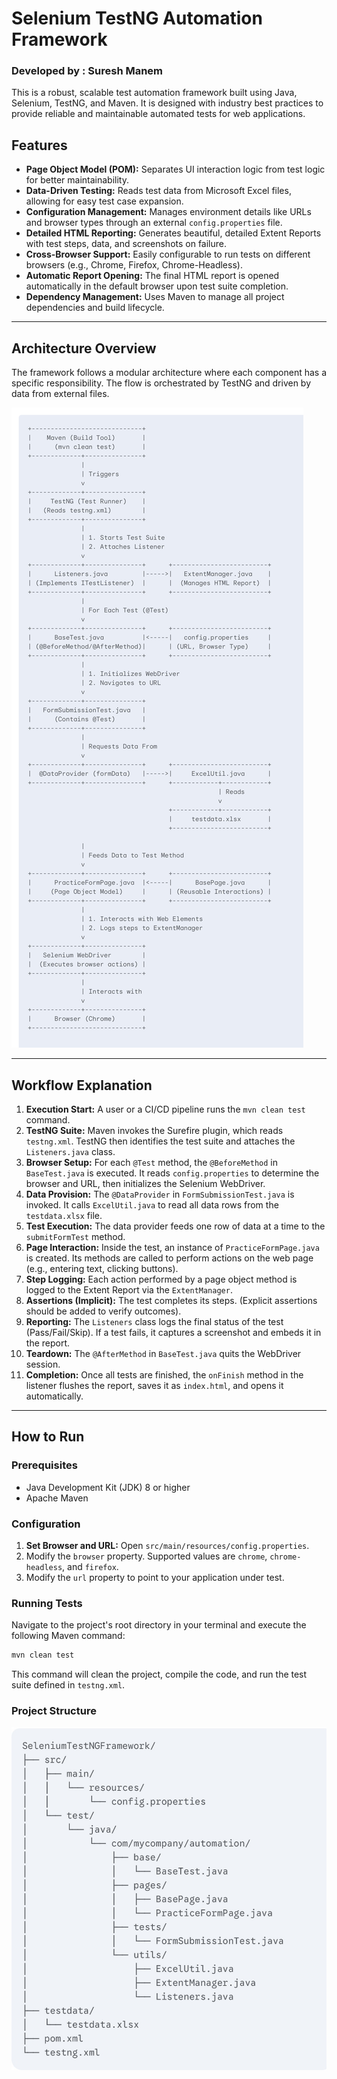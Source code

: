 # Selenium TestNG Automation Framework

### Developed by : Suresh Manem

This is a robust, scalable test automation framework built using Java, Selenium, TestNG, and Maven. It is designed with industry best practices to provide reliable and maintainable automated tests for web applications.

## Features

* **Page Object Model (POM):** Separates UI interaction logic from test logic for better maintainability.
* **Data-Driven Testing:** Reads test data from Microsoft Excel files, allowing for easy test case expansion.
* **Configuration Management:** Manages environment details like URLs and browser types through an external `config.properties` file.
* **Detailed HTML Reporting:** Generates beautiful, detailed Extent Reports with test steps, data, and screenshots on failure.
* **Cross-Browser Support:** Easily configurable to run tests on different browsers (e.g., Chrome, Firefox, Chrome-Headless).
* **Automatic Report Opening:** The final HTML report is opened automatically in the default browser upon test suite completion.
* **Dependency Management:** Uses Maven to manage all project dependencies and build lifecycle.

---

## Architecture Overview

The framework follows a modular architecture where each component has a specific responsibility. The flow is orchestrated by TestNG and driven by data from external files. 

![Architecture Diagram](src/main/resources/images/architecture.jpg)

---

## Workflow Explanation

1.  **Execution Start:** A user or a CI/CD pipeline runs the `mvn clean test` command.
2.  **TestNG Suite:** Maven invokes the Surefire plugin, which reads `testng.xml`. TestNG then identifies the test suite and attaches the `Listeners.java` class.
3.  **Browser Setup:** For each `@Test` method, the `@BeforeMethod` in `BaseTest.java` is executed. It reads `config.properties` to determine the browser and URL, then initializes the Selenium WebDriver.
4.  **Data Provision:** The `@DataProvider` in `FormSubmissionTest.java` is invoked. It calls `ExcelUtil.java` to read all data rows from the `testdata.xlsx` file.
5.  **Test Execution:** The data provider feeds one row of data at a time to the `submitFormTest` method.
6.  **Page Interaction:** Inside the test, an instance of `PracticeFormPage.java` is created. Its methods are called to perform actions on the web page (e.g., entering text, clicking buttons).
7.  **Step Logging:** Each action performed by a page object method is logged to the Extent Report via the `ExtentManager`.
8.  **Assertions (Implicit):** The test completes its steps. (Explicit assertions should be added to verify outcomes).
9.  **Reporting:** The `Listeners` class logs the final status of the test (Pass/Fail/Skip). If a test fails, it captures a screenshot and embeds it in the report.
10. **Teardown:** The `@AfterMethod` in `BaseTest.java` quits the WebDriver session.
11. **Completion:** Once all tests are finished, the `onFinish` method in the listener flushes the report, saves it as `index.html`, and opens it automatically.

---

## How to Run

### Prerequisites

* Java Development Kit (JDK) 8 or higher
* Apache Maven

### Configuration

1.  **Set Browser and URL:** Open `src/main/resources/config.properties`.
2.  Modify the `browser` property. Supported values are `chrome`, `chrome-headless`, and `firefox`.
3.  Modify the `url` property to point to your application under test.

### Running Tests

Navigate to the project's root directory in your terminal and execute the following Maven command:

```bash
mvn clean test
```

This command will clean the project, compile the code, and run the test suite defined in `testng.xml`.

### Project Structure
![Project Structure](src/main/resources/images/projectstructure.jpg)
